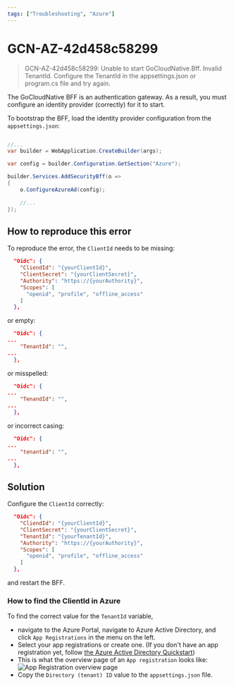 ```yaml
---
tags: ["Troubleshooting", "Azure"]
---
```


# GCN-AZ-42d458c58299

> GCN-AZ-42d458c58299: Unable to start GoCloudNative.Bff. Invalid TenantId. Configure the TenantId in the appsettings.json or program.cs file and try again.

The GoCloudNative BFF is an authentication gateway. As a result, you must configure an identity provider (correctly) for it to start.

To bootstrap the BFF, load the identity provider configuration from the `appsettings.json`:

```csharp

//...
var builder = WebApplication.CreateBuilder(args);

var config = builder.Configuration.GetSection("Azure");

builder.Services.AddSecurityBff(o =>
{
    o.ConfigureAzureAd(config);
    
    //...
});
```

## How to reproduce this error

To reproduce the error, the `ClientId` needs to be missing:

```json
  "Oidc": {
    "CliendId": "{yourClientId}",
    "ClientSecret": "{yourClientSecret}",
    "Authority": "https://{yourAuthority}",
    "Scopes": [
      "openid", "profile", "offline_access"
    ]
  },
```

or empty:

```json
  "Oidc": {
...
    "TenantId": "",
...
  },
```

or misspelled:

```json
  "Oidc": {
...
    "TenandId": "",
...
  },
```

or incorrect casing:

```json
  "Oidc": {
...
    "tenantid": "",
...
  },
```

## Solution
Configure the `ClientId` correctly:

```json
  "Oidc": {
    "CliendId": "{yourClientId}",
    "ClientSecret": "{yourClientSecret}",
    "TenantId": "{yourTenantId}",
    "Authority": "https://{yourAuthority}",
    "Scopes": [
      "openid", "profile", "offline_access"
    ]
  },
```

and restart the BFF.

### How to find the ClientId in Azure

To find the correct value for the `TenantId` variable, 

* navigate to the Azure Portal, navigate to Azure Active Directory, and click `App Registrations` in the menu on the left. 
* Select your app registrations or create one. (If you don't have an app registration yet, follow [the Azure Active Directory Quickstart](https://bff.gocloudnative.org/integration-manuals/quickstarts/azuread/quickstart/))
* This is what the overview page of an `App registration` looks like:
![App Registration overview page](https://raw.githubusercontent.com/thecloudnativewebapp/GoCloudNative.Bff/main/docs/gocloudnative.org/content/integration-manuals/quickstarts/azuread/app-registration-overview.png)
* Copy the `Directory (tenant) ID` value to the `appsettings.json` file.
